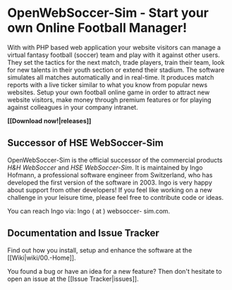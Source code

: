 # OpenWebSoccer-Sim - Start your own Online Football Manager!

With with PHP based web application your website visitors can manage a virtual fantasy football (soccer) team and play with it against other users. 
They set the tactics for the next match, trade players, train their team, look for new talents in their youth section or extend their stadium. 
The software simulates all matches automatically and in real-time. It produces match reports with a live ticker similar to what you know from popular news websites. 
Setup your own football online game in order to attract new website visitors, make money through premium features or for playing against colleagues in your company intranet.

**[[Download now!|releases]]**


## Successor of HSE WebSoccer-Sim

OpenWebSoccer-Sim is the official successor of the commercial products _H&H WebSoccer_ and _HSE WebSoccer-Sim_. 
It is maintained by Ingo Hofmann, a professional software engineer from Switzerland, who has developed the first version of the software in 2003. 
Ingo is very happy about support from other developers! If you feel like working on a new challenge in your leisure time, please feel free to contribute code or ideas.

You can reach Ingo via: Ingo ( at ) websoccer- sim.com.


## Documentation and Issue Tracker

Find out how you install, setup and enhance the software at the [[Wiki|wiki/00.-Home]].

You found a bug or have an idea for a new feature? Then don't hesitate to open an issue at the [[Issue Tracker|issues]].

